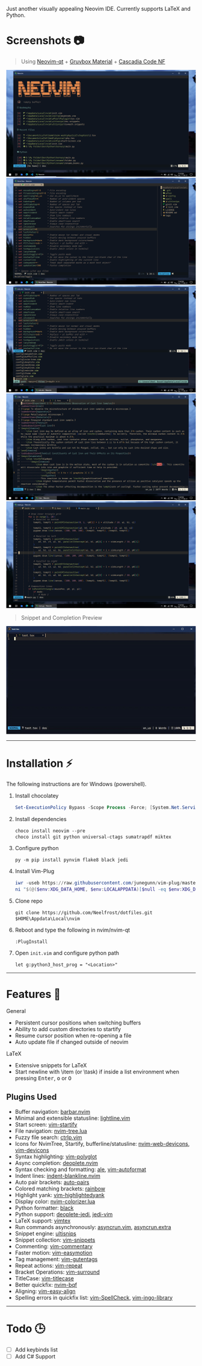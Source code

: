Just another visually appealing Neovim IDE. Currently supports LaTeX and Python.

# Screenshots 📷

> Using [Neovim-qt](https://github.com/equalsraf/neovim-qt) + [Gruvbox Material](https://github.com/sainnhe/gruvbox-material) + [Cascadia Code NF](https://www.nerdfonts.com/font-downloads)

![start](.assets/start.png "Startify Start Screen")
![explorer](.assets/explorer.png "NvimTree File Explorer")
![navigation](.assets/finder.png "Ctrl-P Fuzzy Finder")
![tex](.assets/tex.png "LaTeX Preview")
![python](.assets/py.png "Python Preview")

> Snippet and Completion Preview

![snip_comp_preview](.assets/texpreview.gif "Config in Action")

---

# Installation ⚡

The following instructions are for Windows (powershell).

1. Install chocolatey

    ```powershell
    Set-ExecutionPolicy Bypass -Scope Process -Force; [System.Net.ServicePointManager]::SecurityProtocol = [System.Net.ServicePointManager]::SecurityProtocol -bor 3072; iex ((New-Object System.Net.WebClient).DownloadString('https://chocolatey.org/install.ps1'))
    ```

2. Install dependencies

    ```
    choco install neovim --pre
    choco install git python universal-ctags sumatrapdf miktex
    ```

3. Configure python

    ```
    py -m pip install pynvim flake8 black jedi
    ```

4. Install Vim-Plug

    ```powershell
    iwr -useb https://raw.githubusercontent.com/junegunn/vim-plug/master/plug.vim |`
    ni "$(@($env:XDG_DATA_HOME, $env:LOCALAPPDATA)[$null -eq $env:XDG_DATA_HOME])/nvim-data/site/autoload/plug.vim" -Force
    ```

5. Clone repo

    ```
    git clone https://github.com/Neelfrost/dotfiles.git $HOME\Appdata\Local\nvim
    ```

6. Reboot and type the following in nvim/nvim-qt

    ```
    :PlugInstall
    ```

7. Open `init.vim` and configure python path

    ```vim
    let g:python3_host_prog = "<Location>"
    ```

---

# Features 📃

General

-   Persistent cursor positions when switching buffers
-   Ability to add custom directories to startify
-   Resume cursor position when re-opening a file
-   Auto update file if changed outside of neovim

LaTeX

-   Extensive snippets for LaTeX
-   Start newline with \item (or \task) if inside a list environment when pressing <kbd>Enter</kbd>, <kbd>o</kbd> or <kbd>O</kbd>

## Plugins Used

-   Buffer navigation: [barbar.nvim](https://github.com/romgrk/barbar.nvim)
-   Minimal and extensible statusline: [lightline.vim](https://github.com/itchyny/lightline.vim)
-   Start screen: [vim-startify](https://github.com/mhinz/vim-startify)
-   File navigation: [nvim-tree.lua](https://github.com/kyazdani42/nvim-tree.lua)
-   Fuzzy file search: [ctrlp.vim](https://github.com/ctrlpvim/ctrlp.vim)
-   Icons for NvimTree, Startify, bufferline/statusline: [nvim-web-devicons](https://github.com/kyazdani42/nvim-web-devicons), [vim-devicons](https://github.com/ryanoasis/vim-devicons)
-   Syntax highlighting: [vim-polyglot](https://github.com/sheerun/vim-polyglot)
-   Async completion: [deoplete.nvim](https://github.com/Shougo/deoplete.nvim)
-   Syntax checking and formatting: [ale](https://github.com/dense-analysis/ale), [vim-autoformat](https://github.com/vim-autoformat/vim-autoformat)
-   Indent lines: [indent-blankline.nvim](https://github.com/lukas-reineke/indent-blankline.nvim)
-   Auto pair brackets: [auto-pairs](https://github.com/jiangmiao/auto-pairs)
-   Colored matching brackets: [rainbow](https://github.com/luochen1990/rainbow)
-   Highlight yank: [vim-highlightedyank](https://github.com/machakann/vim-highlightedyank)
-   Display color: [nvim-colorizer.lua](https://github.com/norcalli/nvim-colorizer.lua)
-   Python formatter: [black](https://github.com/psf/black)
-   Python support: [deoplete-jedi](https://github.com/zchee/deoplete-jedi), [jedi-vim](https://github.com/davidhalter/jedi-vim)
-   LaTeX support: [vimtex](https://github.com/lervag/vimtex)
-   Run commands asynchronously: [asyncrun.vim](https://github.com/skywind3000/asyncrun.vim), [asyncrun.extra](https://github.com/skywind3000/asyncrun.extra)
-   Snippet engine: [ultisnips](https://github.com/SirVer/ultisnips)
-   Snippet collection: [vim-snippets](https://github.com/honza/vim-snippets)
-   Commenting: [vim-commentary](https://github.com/tpope/vim-commentary)
-   Faster motion: [vim-easymotion](https://github.com/easymotion/vim-easymotion)
-   Tag management: [vim-gutentags](https://github.com/ludovicchabant/vim-gutentags)
-   Repeat actions: [vim-repeat](https://github.com/tpope/vim-repeat)
-   Bracket Operations: [vim-surround](https://github.com/tpope/vim-surround)
-   TitleCase: [vim-titlecase](https://github.com/christoomey/vim-titlecase)
-   Better quickfix: [nvim-bqf](https://github.com/kevinhwang91/nvim-bqf)
-   Aligning: [vim-easy-align](https://github.com/junegunn/vim-easy-align)
-   Spelling errors in quickfix list: [vim-SpellCheck](https://github.com/inkarkat/vim-SpellCheck), [vim-ingo-library](https://github.com/inkarkat/vim-ingo-library)

<!-- ## Keybinds -->

---

# Todo 🕒

-   [ ] Add keybinds list
-   [ ] Add C# Support
